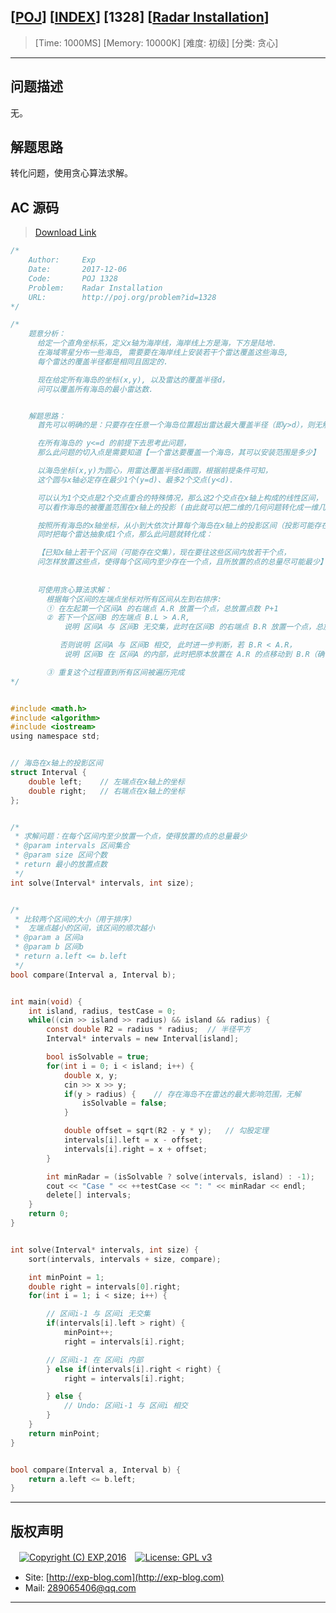 ## [[POJ](http://poj.org/)] [[INDEX](https://github.com/lyy289065406/POJ-Solving-Reports)] [1328] [[Radar Installation](http://poj.org/problem?id=1328)]

> [Time: 1000MS] [Memory: 10000K] [难度: 初级] [分类: 贪心]

------

## 问题描述

无。

## 解题思路

转化问题，使用贪心算法求解。

## AC 源码

> [Download Link](/reports/POJ1328-Radar%20Installation/src)


```c
/*
	Author:     Exp
	Date:       2017-12-06
	Code:       POJ 1328
	Problem:    Radar Installation
	URL:		http://poj.org/problem?id=1328
*/

/*
	题意分析：
	  给定一个直角坐标系，定义x轴为海岸线，海岸线上方是海，下方是陆地.
	  在海域零星分布一些海岛, 需要要在海岸线上安装若干个雷达覆盖这些海岛,
	  每个雷达的覆盖半径都是相同且固定的.

	  现在给定所有海岛的坐标(x,y), 以及雷达的覆盖半径d，
	  问可以覆盖所有海岛的最小雷达数.


	解题思路：
	  首先可以明确的是：只要存在任意一个海岛位置超出雷达最大覆盖半径（即y>d），则无解.

	  在所有海岛的 y<=d 的前提下去思考此问题，
	  那么此问题的切入点是需要知道【一个雷达要覆盖一个海岛，其可以安装范围是多少】

	  以海岛坐标(x,y)为圆心，用雷达覆盖半径d画圆，根据前提条件可知，
	  这个圆与x轴必定存在最少1个(y=d)、最多2个交点(y<d).

	  可以认为1个交点是2个交点重合的特殊情况，那么这2个交点在x轴上构成的线性区间，
	  可以看作海岛的被覆盖范围在x轴上的投影 (由此就可以把二维的几何问题转化成一维几何问题)

	  按照所有海岛的x轴坐标，从小到大依次计算每个海岛在x轴上的投影区间（投影可能存在重叠），
	  同时把每个雷达抽象成1个点，那么此问题就转化成：

	  【已知x轴上若干个区间（可能存在交集），现在要往这些区间内放若干个点，
	  问怎样放置这些点，使得每个区间内至少存在一个点，且所放置的点的总量尽可能最少】
	
	  
	  可使用贪心算法求解：
	    根据每个区间的左端点坐标对所有区间从左到右排序:
		① 在左起第一个区间A 的右端点 A.R 放置一个点，总放置点数 P+1 
		② 若下一个区间B 的左端点 B.L > A.R, 
		    说明 区间A 与 区间B 无交集，此时在区间B 的右端点 B.R 放置一个点，总放置点数 P+1 

		   否则说明 区间A 与 区间B 相交, 此时进一步判断，若 B.R < A.R，
			说明 区间B 在 区间A 的内部，此时把原本放置在 A.R 的点移动到 B.R（确保区间B有一个点），总放置点数不变

		③ 重复这个过程直到所有区间被遍历完成
*/


#include <math.h>
#include <algorithm>
#include <iostream>
using namespace std;


// 海岛在x轴上的投影区间
struct Interval {
	double left;	// 左端点在x轴上的坐标
	double right;	// 右端点在x轴上的坐标
};


/* 
 * 求解问题：在每个区间内至少放置一个点，使得放置的点的总量最少
 * @param intervals 区间集合
 * @param size 区间个数
 * return 最小的放置点数
 */
int solve(Interval* intervals, int size);


/* 
 * 比较两个区间的大小（用于排序）
 *  左端点越小的区间，该区间的顺次越小
 * @param a 区间a
 * @param b 区间b
 * return a.left <= b.left
 */
bool compare(Interval a, Interval b);


int main(void) {
	int island, radius, testCase = 0;
	while((cin >> island >> radius) && island && radius) {
		const double R2 = radius * radius;	// 半径平方
		Interval* intervals = new Interval[island];

		bool isSolvable = true;
		for(int i = 0; i < island; i++) {
			double x, y;
			cin >> x >> y;
			if(y > radius) {	// 存在海岛不在雷达的最大影响范围，无解
				isSolvable = false;
			}

			double offset = sqrt(R2 - y * y);	// 勾股定理
			intervals[i].left = x - offset;
			intervals[i].right = x + offset;
		}

		int minRadar = (isSolvable ? solve(intervals, island) : -1);
		cout << "Case " << ++testCase << ": " << minRadar << endl;
		delete[] intervals;
	}
	return 0;
}


int solve(Interval* intervals, int size) {
	sort(intervals, intervals + size, compare);

	int minPoint = 1;
	double right = intervals[0].right;
	for(int i = 1; i < size; i++) {

		// 区间i-1 与 区间i 无交集
		if(intervals[i].left > right) {
			minPoint++;
			right = intervals[i].right;

		// 区间i-1 在 区间i 内部
		} else if(intervals[i].right < right) {
			right = intervals[i].right;

		} else {
			// Undo: 区间i-1 与 区间i 相交 
		}
	}
	return minPoint;
}


bool compare(Interval a, Interval b) {
	return a.left <= b.left;
}
```

------

## 版权声明

　[![Copyright (C) EXP,2016](https://img.shields.io/badge/Copyright%20(C)-EXP%202016-blue.svg)](http://exp-blog.com)　[![License: GPL v3](https://img.shields.io/badge/License-GPL%20v3-blue.svg)](https://www.gnu.org/licenses/gpl-3.0)
  

- Site: [http://exp-blog.com](http://exp-blog.com) 
- Mail: <a href="mailto:289065406@qq.com?subject=[EXP's Github]%20Your%20Question%20（请写下您的疑问）&amp;body=What%20can%20I%20help%20you?%20（需要我提供什么帮助吗？）">289065406@qq.com</a>


------
